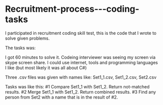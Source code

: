 # Recruitment-process---coding-tasks
I participated in recruitment coding skill test, this is the code that I wrote to solve given problems.

The tasks was:

I got 60 minutes to solve it. Codeing interviewer was seeing my screen via skype screen share. 
I could use internet, tools and programming languages I like (but most likely it was all about C#)

Three .csv files was given with names like: Set1_1.csv, Set1_2.csv, Set2.csv

Tasks was like this:
#1
Compare Set1_1 with Set1_2.
Return not-matched results. 
#2
Merge Set1_1 with Set1_2.
Return combined results. 
#3
Find any person from Set2 with a name that is in the result of #2.
